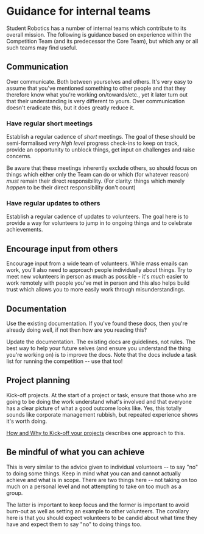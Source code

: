 # Guidance for internal teams

Student Robotics has a number of internal teams which contribute to its overall
mission. The following is guidance based on experience within the Competition
Team (and its predecessor the Core Team), but which any or all such teams may
find useful.

## Communication

Over communicate. Both between yourselves and others. It's very easy to assume
that you've mentioned something to other people and that they therefore know
what you're working on/towards/etc., yet it later turn out that their
understanding is very different to yours. Over communication doesn't eradicate
this, but it does greatly reduce it.

### Have regular short meetings

Establish a regular cadence of _short_ meetings. The goal of these should be
semi-formalised *very high level* progress check-ins to keep on track, provide
an opportunity to unblock things, get input on challenges and raise concerns.

Be aware that these meetings inherently exclude others, so should focus on
things which either only the Team can do or which (for whatever reason) _must_
remain their direct responsibility. (For clarity: things which merely _happen_
to be their direct responsibility don't count)

### Have regular updates to others

Establish a regular cadence of updates to volunteers. The goal here is to
provide a way for volunteers to jump in to ongoing things and to celebrate
achievements.

## Encourage input from others

Encourage input from a wide team of volunteers. While mass emails can work,
you'll also need to approach people individually about things. Try to meet new
volunteers in person as much as possible - it's _much_ easier to work remotely
with people you've met in person and this also helps build trust which allows
you to more easily work through misunderstandings.

## Documentation

Use the existing documentation. If you've found these docs, then you're already
doing well, if not then how are you reading this‽

Update the documentation. The existing docs are guidelines, not rules. The best
way to help your future selves (and ensure you understand the thing you're
working on) is to improve the docs. Note that the docs include a task list for
running the competition -- use that too!

## Project planning

Kick-off projects. At the start of a project or task, ensure that those who are
going to be doing the work understand what's involved and that everyone has a
clear picture of what a good outcome looks like. Yes, this totally sounds like
corporate management rubbish, but repeated experience shows it's worth doing.

[How and Why to Kick-off your projects](https://thread.engineering/2019-11-10-project-kickoffs/)
describes one approach to this.

## Be mindful of what you can achieve

This is very similar to the advice given to individual volunteers -- to say "no"
to doing some things. Keep in mind what you can and cannot actually achieve and
what is in scope. There are two things here -- not taking on too much on a
personal level and not attempting to take on too much as a group.

The latter is important to keep focus and the former is important to avoid
burn-out as well as setting an example to other volunteers. The corollary here
is that you should expect volunteers to be candid about what time they have and
expect them to say "no" to doing things too.

